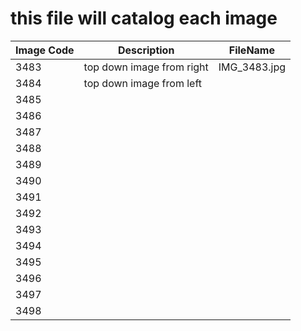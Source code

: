 # this file will catalog each image

| Image Code  | Description | FileName |
| ----------- | ----------- | -------- |
| 3483        | top down image from right | IMG_3483.jpg |
| 3484        | top down image from left |
| 3485        ||
| 3486        ||
| 3487        ||
| 3488        ||
| 3489        ||
| 3490        ||
| 3491        ||
| 3492        ||
| 3493        ||
| 3494        ||
| 3495        ||
| 3496        ||
| 3497        ||
| 3498        ||
